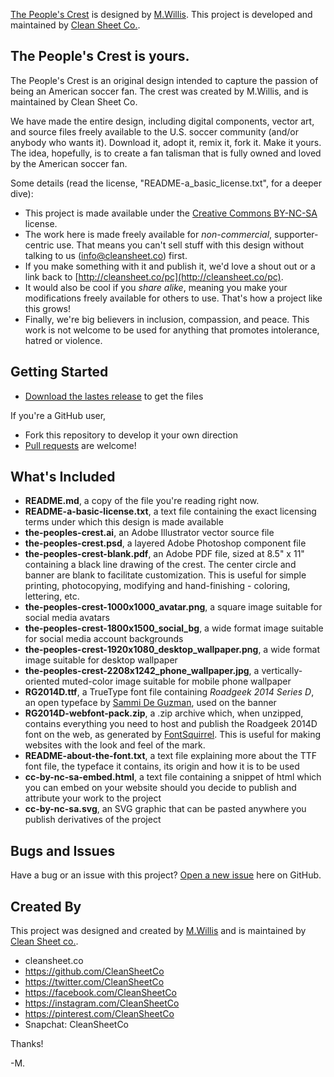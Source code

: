 [The People's Crest](http://cleansheet.co/pc/) is designed by [M.Willis](http://mwillis.com). This project is developed and maintained by [Clean Sheet Co.](http://cleansheet.co).


## The People's Crest is yours. 

The People's Crest is an original design intended to capture the passion of being an American soccer fan. The crest was created by M.Willis, and is maintained by Clean Sheet Co.  

We have made the entire design, including digital components, vector art, and source files freely available to the U.S. soccer community (and/or anybody who wants it).  Download it, adopt it, remix it, fork it.  Make it yours.  The idea, hopefully, is to create a fan talisman that is fully owned and loved by the American soccer fan. 

Some details (read the license, "README-a_basic_license.txt", for a deeper dive):

* This project is made available under the [Creative Commons BY-NC-SA](http://creativecommons.org/licenses/by-nc-sa/4.0/) license. 
* The work here is made freely available for *non-commercial*, supporter-centric use. That means you can't sell stuff with this design without talking to us (info@cleansheet.co) first. 
* If you make something with it and publish it, we'd love a shout out or a link back to [http://cleansheet.co/pc](http://cleansheet.co/pc). 
* It would also be cool if you *share alike*, meaning you make your modifications freely available for others to use.  That's how a project like this grows! 
* Finally, we're big believers in inclusion, compassion, and peace.  This work is not welcome to be used for anything that promotes intolerance, hatred or violence. 



## Getting Started

* [Download the lastes release](https://github.com/CleanSheetCo/ThePeoplesCrest/releases) to get the files

If you're a GitHub user,

* Fork this repository to develop it your own direction
* [Pull requests](https://github.com/CleanSheetCo/ThePeoplesCrest/pulls) are welcome! 



## What's Included

* **README.md**, a copy of the file you're reading right now.
* **README-a-basic-license.txt**, a text file containing the exact licensing terms under which this design is made available
* **the-peoples-crest.ai**, an Adobe Illustrator vector source file
* **the-peoples-crest.psd**, a layered Adobe Photoshop component file
* **the-peoples-crest-blank.pdf**, an Adobe PDF file, sized at 8.5" x 11" containing a black line drawing of the crest. The center circle and banner are blank to facilitate customization. This is useful for simple printing, photocopying, modifying and hand-finishing - coloring, lettering, etc.
* **the-peoples-crest-1000x1000_avatar.png**, a square image suitable for social media avatars
* **the-peoples-crest-1800x1500_social_bg**, a wide format image suitable for social media account backgrounds
* **the-peoples-crest-1920x1080_desktop_wallpaper.png**, a wide format image suitable for desktop wallpaper
* **the-peoples-crest-2208x1242_phone_wallpaper.jpg**, a vertically-oriented muted-color image suitable for mobile phone wallpaper
* **RG2014D.ttf**, a TrueType font file containing *Roadgeek 2014 Series D*, an open typeface by [Sammi De Guzman](https://github.com/sammdot/roadgeek-fonts), used on the banner
* **RG2014D-webfont-pack.zip**, a .zip archive which, when unzipped, contains everything you need to host and publish the Roadgeek 2014D font on the web, as generated by [FontSquirrel](http://www.fontsquirrel.com). This is useful for making websites with the look and feel of the mark.
* **README-about-the-font.txt**, a text file explaining more about the TTF font file, the typeface it contains, its origin and how it is to be used
* **cc-by-nc-sa-embed.html**, a text file containing a snippet of html which you can embed on your website should you decide to publish and attribute your work to the project
* **cc-by-nc-sa.svg**, an SVG graphic that can be pasted anywhere you publish derivatives of the project



## Bugs and Issues

Have a bug or an issue with this project? [Open a new issue](https://github.com/CleanSheetCo/#/issues) here on GitHub.



## Created By

This project was designed and created by [M.Willis](http://mwillis.com) and is maintained by [Clean Sheet co.](http://cleansheet.co). 

* cleansheet.co
* https://github.com/CleanSheetCo
* https://twitter.com/CleanSheetCo
* https://facebook.com/CleanSheetCo
* https://instagram.com/CleanSheetCo
* https://pinterest.com/CleanSheetCo
* Snapchat: CleanSheetCo

Thanks! 

-M.